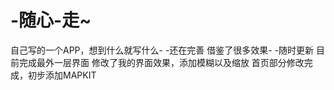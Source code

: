 # -随心-走~
自己写的一个APP，想到什么就写什么- -还在完善
借鉴了很多效果- -随时更新
目前完成最外一层界面
修改了我的界面效果，添加模糊以及缩放
首页部分修改完成，初步添加MAPKIT
